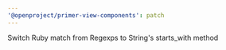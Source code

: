 ```yaml
---
'@openproject/primer-view-components': patch
---
```


Switch Ruby match from Regexps to String's starts_with method

